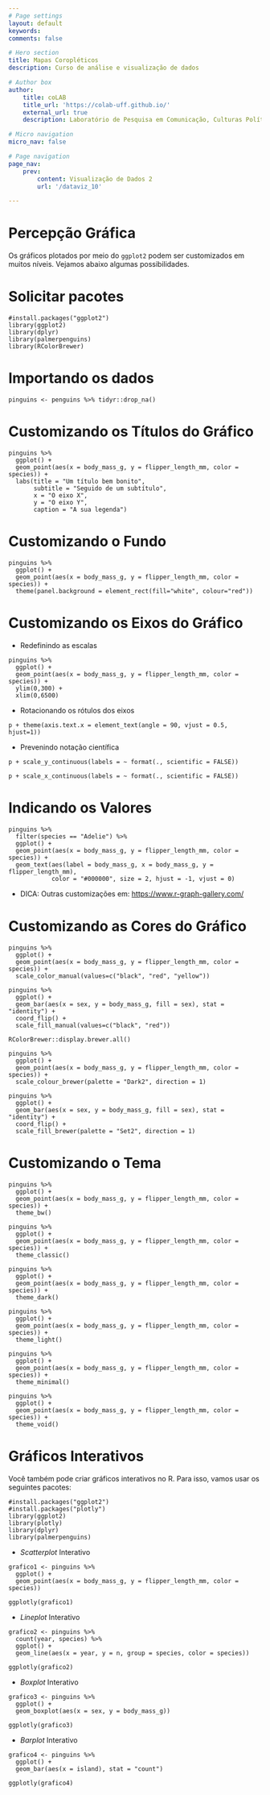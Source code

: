 ```yaml
---
# Page settings
layout: default
keywords:
comments: false

# Hero section
title: Mapas Coropléticos
description: Curso de análise e visualização de dados

# Author box
author:
    title: coLAB
    title_url: 'https://colab-uff.github.io/'
    external_url: true
    description: Laboratório de Pesquisa em Comunicação, Culturas Políticas e Economia da Colaboração

# Micro navigation
micro_nav: false

# Page navigation
page_nav:
    prev:
        content: Visualização de Dados 2
        url: '/dataviz_10'

---
```


# Percepção Gráfica

Os gráficos plotados por meio do `ggplot2` podem ser customizados em muitos níveis. Vejamos abaixo algumas possibilidades.

# Solicitar pacotes

```
#install.packages("ggplot2")
library(ggplot2)
library(dplyr)
library(palmerpenguins)
library(RColorBrewer)
```

# Importando os dados

```
pinguins <- penguins %>% tidyr::drop_na()
```

# Customizando os Títulos do Gráfico

```
pinguins %>% 
  ggplot() +
  geom_point(aes(x = body_mass_g, y = flipper_length_mm, color = species)) +
  labs(title = "Um título bem bonito", 
       subtitle = "Seguido de um subtítulo",
       x = "O eixo X",
       y = "O eixo Y",
       caption = "A sua legenda")
```

# Customizando o Fundo

```
pinguins %>% 
  ggplot() +
  geom_point(aes(x = body_mass_g, y = flipper_length_mm, color = species)) +
  theme(panel.background = element_rect(fill="white", colour="red"))
```

# Customizando os Eixos do Gráfico

* Redefinindo as escalas

```
pinguins %>% 
  ggplot() +
  geom_point(aes(x = body_mass_g, y = flipper_length_mm, color = species)) +
  ylim(0,300) +
  xlim(0,6500)
```

* Rotacionando os rótulos dos eixos

```
p + theme(axis.text.x = element_text(angle = 90, vjust = 0.5, hjust=1))
```

* Prevenindo notação científica

```
p + scale_y_continuous(labels = ~ format(., scientific = FALSE))

p + scale_x_continuous(labels = ~ format(., scientific = FALSE))
```


# Indicando os Valores

```
pinguins %>%
  filter(species == "Adelie") %>% 
  ggplot() +
  geom_point(aes(x = body_mass_g, y = flipper_length_mm, color = species)) +
  geom_text(aes(label = body_mass_g, x = body_mass_g, y = flipper_length_mm), 
            color = "#000000", size = 2, hjust = -1, vjust = 0)
```

* DICA: Outras customizações em: https://www.r-graph-gallery.com/


# Customizando as Cores do Gráfico

```
pinguins %>% 
  ggplot() +
  geom_point(aes(x = body_mass_g, y = flipper_length_mm, color = species)) +
  scale_color_manual(values=c("black", "red", "yellow"))

pinguins %>% 
  ggplot() +
  geom_bar(aes(x = sex, y = body_mass_g, fill = sex), stat = "identity") +
  coord_flip() +
  scale_fill_manual(values=c("black", "red"))

RColorBrewer::display.brewer.all()

pinguins %>% 
  ggplot() +
  geom_point(aes(x = body_mass_g, y = flipper_length_mm, color = species)) +
  scale_colour_brewer(palette = "Dark2", direction = 1)

pinguins %>% 
  ggplot() +
  geom_bar(aes(x = sex, y = body_mass_g, fill = sex), stat = "identity") +
  coord_flip() +
  scale_fill_brewer(palette = "Set2", direction = 1)
```

# Customizando o Tema

```
pinguins %>% 
  ggplot() +
  geom_point(aes(x = body_mass_g, y = flipper_length_mm, color = species)) +
  theme_bw()

pinguins %>% 
  ggplot() +
  geom_point(aes(x = body_mass_g, y = flipper_length_mm, color = species)) +
  theme_classic()

pinguins %>% 
  ggplot() +
  geom_point(aes(x = body_mass_g, y = flipper_length_mm, color = species)) +
  theme_dark()

pinguins %>% 
  ggplot() +
  geom_point(aes(x = body_mass_g, y = flipper_length_mm, color = species)) +
  theme_light()

pinguins %>% 
  ggplot() +
  geom_point(aes(x = body_mass_g, y = flipper_length_mm, color = species)) +
  theme_minimal()

pinguins %>% 
  ggplot() +
  geom_point(aes(x = body_mass_g, y = flipper_length_mm, color = species)) +
  theme_void()
```

# Gráficos Interativos

Você também pode criar gráficos interativos no R. Para isso, vamos usar os seguintes pacotes:

```
#install.packages("ggplot2")
#install.packages("plotly")
library(ggplot2)
library(plotly)
library(dplyr)
library(palmerpenguins)
```

* *Scatterplot* Interativo

```
grafico1 <- pinguins %>% 
  ggplot() +
  geom_point(aes(x = body_mass_g, y = flipper_length_mm, color = species))

ggplotly(grafico1)
```

* *Lineplot* Interativo

```
grafico2 <- pinguins %>% 
  count(year, species) %>% 
  ggplot() +
  geom_line(aes(x = year, y = n, group = species, color = species))

ggplotly(grafico2)
```

* *Boxplot* Interativo

```
grafico3 <- pinguins %>% 
  ggplot() +
  geom_boxplot(aes(x = sex, y = body_mass_g))

ggplotly(grafico3)
```

* *Barplot* Interativo

```
grafico4 <- pinguins %>% 
  ggplot() +
  geom_bar(aes(x = island), stat = "count")

ggplotly(grafico4)
```

